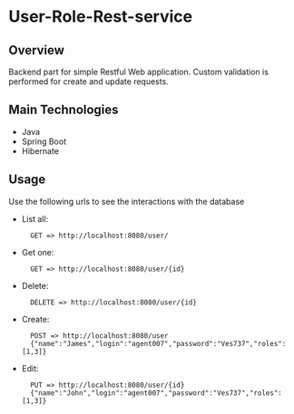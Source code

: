 # User-Role-Rest-service

## Overview
Backend part for simple Restful Web application. Custom validation is performed for create and update requests.

## Main Technologies
 - Java
 - Spring Boot
 - Hibernate

## Usage
Use the following urls to see the interactions with the database
* List all:

        GET => http://localhost:8080/user/

* Get one:

        GET => http://localhost:8080/user/{id}

* Delete:

        DELETE => http://localhost:8080/user/{id}

* Create:

        POST => http://localhost:8080/user
        {"name":"James","login":"agent007","password":"Ves737","roles":[1,3]}

* Edit:

        PUT => http://localhost:8080/user/{id}
	    {"name":"John","login":"agent007","password":"Ves737","roles":[1,3]}

